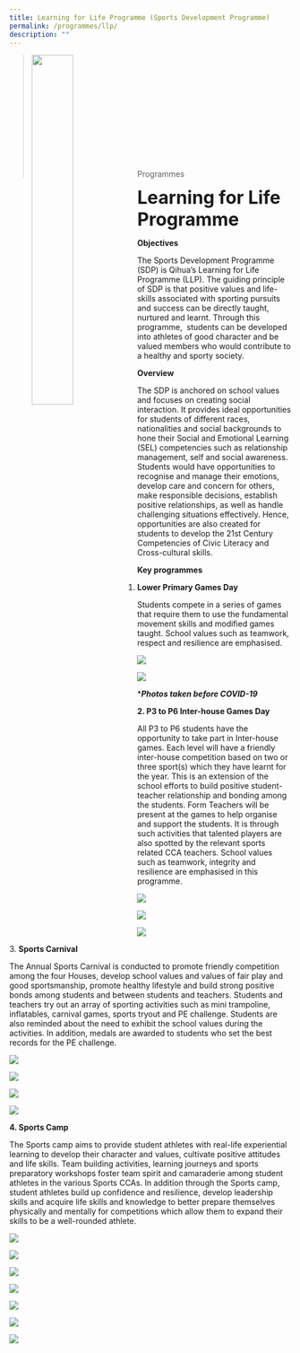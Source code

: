 ```yaml
---
title: Learning for Life Programme (Sports Development Programme)
permalink: /programmes/llp/
description: ""
---
```

><img src="/images/Programmes/LLP.jpg"  
     style="width:40%"
			align="left"><br><br><br><br><br><br><br><br><br><br><br><br>
>Programmes

**<font size=6>Learning for Life Programme</font>**

**Objectives**

The Sports Development Programme (SDP) is Qihua’s Learning for Life Programme (LLP). The guiding principle of SDP is that positive values and life-skills associated with sporting pursuits and success can be directly taught, nurtured and learnt. Through this programme,  students can be developed into athletes of good character and be valued members who would contribute to a healthy and sporty society.

**Overview**

The SDP is anchored on school values and focuses on creating social interaction. It provides ideal opportunities for students of different races, nationalities and social backgrounds to hone their Social and Emotional Learning (SEL) competencies such as relationship management, self and social awareness. Students would have opportunities to recognise and manage their emotions, develop care and concern for others, make responsible decisions, establish positive relationships, as well as handle challenging situations effectively. Hence, opportunities are also created for students to develop the 21st Century Competencies of Civic Literacy and Cross-cultural skills.

**Key programmes**

1.  **Lower Primary Games Day**

Students compete in a series of games that require them to use the fundamental movement skills and modified games taught. School values such as teamwork, respect and resilience are emphasised.

![](/images/Programmes/LLP%201.jpg)

![](/images/Programmes/LLP%202.jpg)

\*_**Photos taken before COVID-19**_

**2\. P3 to P6 Inter-house Games Day**

All P3 to P6 students have the opportunity to take part in Inter-house games. Each level will have a friendly inter-house competition based on two or three sport(s) which they have learnt for the year. This is an extension of the school efforts to build positive student-teacher relationship and bonding among the students. Form Teachers will be present at the games to help organise and support the students. It is through such activities that talented players are also spotted by the relevant sports related CCA teachers. School values such as teamwork, integrity and resilience are emphasised in this programme.

![](/images/Programmes/LLP%203.jpg)

![](/images/Programmes/LLP%204.jpg)

![](/images/Programmes/LLP%205.jpg)

3. **Sports Carnival**

The Annual Sports Carnival is conducted to promote friendly competition among the four Houses, develop school values and values of fair play and good sportsmanship, promote healthy lifestyle and build strong positive bonds among students and between students and teachers. Students and teachers try out an array of sporting activities such as mini trampoline, inflatables, carnival games, sports tryout and PE challenge. Students are also reminded about the need to exhibit the school values during the activities. In addition, medals are awarded to students who set the best records for the PE challenge.

![](/images/Programmes/LLP%206.png)

![](/images/Programmes/LLP%207.jpg)

![](/images/Programmes/LLP%208.jpg)

![](/images/Programmes/LLP%209.jpg)

**4\. Sports Camp**

The Sports camp aims to provide student athletes with real-life experiential learning to develop their character and values, cultivate positive attitudes and life skills. Team building activities, learning journeys and sports preparatory workshops foster team spirit and camaraderie among student athletes in the various Sports CCAs. In addition through the Sports camp, student athletes build up confidence and resilience, develop leadership skills and acquire life skills and knowledge to better prepare themselves physically and mentally for competitions which allow them to expand their skills to be a well-rounded athlete.

![](/images/Programmes/LLP%2010.jpg)

![](/images/Programmes/LLP%2011.jpg)

![](/images/Programmes/LLP%2012.jpg)

![](/images/Programmes/LLP%2013.jpg)

![](/images/Programmes/LLP%2014.jpg)

![](/images/Programmes/LLP%2015.jpeg)

![](/images/Programmes/LLP%2016.jpg)